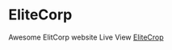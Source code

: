  # EliteCorp
 Awesome ElitCorp website
 Live View [EliteCrop](http://mahmoud-mohamed.eb2a.com/Elite%20Corp/)